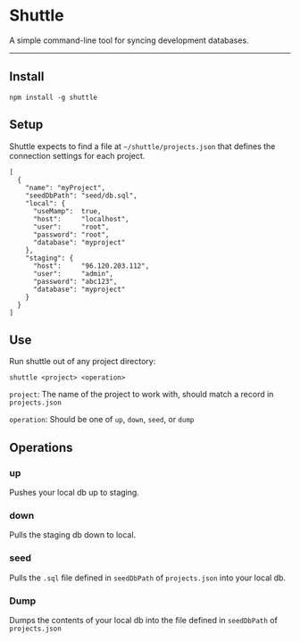 # Shuttle

A simple command-line tool for syncing development databases.

---

## Install

```
npm install -g shuttle
```

## Setup

Shuttle expects to find a file at `~/shuttle/projects.json` that defines the connection settings for each project.

```
[
  {
    "name": "myProject",
    "seedDbPath": "seed/db.sql",
    "local": {
      "useMamp":  true,
      "host":     "localhost",
      "user":     "root",
      "password": "root",
      "database": "myproject"
    },
    "staging": {
      "host":     "96.120.203.112",
      "user":     "admin",
      "password": "abc123",
      "database": "myproject"
    }
  }
]
```

## Use

Run shuttle out of any project directory:

```
shuttle <project> <operation>
```

`project`: The name of the project to work with, should match a record in `projects.json`

`operation`: Should be one of `up`, `down`, `seed`, or `dump`

## Operations

### up

Pushes your local db up to staging.

### down

Pulls the staging db down to local.

### seed

Pulls the `.sql` file defined in `seedDbPath` of `projects.json` into your local db.

### Dump

Dumps the contents of your local db into the file defined in `seedDbPath` of `projects.json`